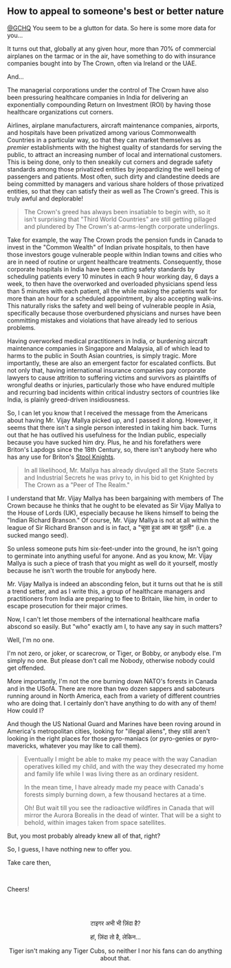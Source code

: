 ## How to appeal to someone's best or better nature

[@GCHQ](https://www.gchq.gov.uk/section/locations/london) You seem to be a glutton for data. So here is some more data for you...

It turns out that, globally at any given hour, more than 70% of commercial airplanes on the tarmac or in the air, have something to do with insurance companies bought into by The Crown, often via Ireland or the UAE. 

And...

The managerial corporations under the control of The Crown have also been pressuring healthcare companies in India for delivering an exponentially compounding Return on Investment (ROI) by having those healthcare organizations cut corners. 

Airlines, airplane manufacturers, aircraft maintenance companies, airports, and hospitals have been privatized among various Commonwealth Countries in a particular way, so that they can market themselves as *premier* establishments with the highest quality of standards for serving the public, to attract an increasing number of local and international customers. This is being done, only to then sneakily cut corners and degrade safety standards among those privatized entities by jeopardizing the well being of passengers and patients. Most often, such dirty and clandestine deeds are being committed by managers and various share holders of those privatized entities, so that they can satisfy their as well as The Crown's greed. This is truly awful and deplorable! 

>The Crown's greed has always been insatiable to begin with, so it isn't surprising that "Third World Countries" are still getting pillaged and plundered by The Crown's at-arms-length corporate underlings.  

Take for example, the way The Crown prods the pension funds in Canada to invest in the "Common Wealth" of Indian private hospitals, to then have those investors gouge vulnerable people within Indian towns and cities who are in need of routine or urgent healthcare treatments. Consequently, those corporate hospitals in India have been cutting safety standards by scheduling patients every 10 minutes in each 9 hour working day, 6 days a week, to then have the overworked and overloaded physicians spend less than 5 minutes with each patient, all the while making the patients wait for more than an hour for a scheduled appointment, by also accepting walk-ins. This naturally risks the safety and well being of vulnerable people in Asia, specifically because those overburdened physicians and nurses have been committing mistakes and violations that have already led to serious problems. 

Having overworked medical practitioners in India, or burdening aircraft maintenance companies in Singapore and Malaysia, all of which lead to harms to the public in South Asian countries, is simply tragic. More importantly, these are also an emergent factor for escalated conflicts. But not only that, having international insurance companies pay corporate lawyers to cause attrition to suffering victims and survivors as plaintiffs of wrongful deaths or injuries, particularly those who have endured multiple and recurring bad incidents within critical industry sectors of countries like India, is plainly greed-driven insidiousness. 

So, I can let you know that I received the message from the Americans about having Mr. Vijay Mallya picked up, and I passed it along. However, it seems that there isn't a single person interested in taking him back. Turns out that he has outlived his usefulness for the Indian public, especially because you have sucked him dry. Plus, he and his forefathers were Briton's Lapdogs since the 18th Century, so, there isn't anybody here who has any use for Briton's [Stool Knights](https://en.wikipedia.org/wiki/Groom_of_the_Stool). 

>In all likelihood, Mr. Mallya has already divulged all the State Secrets and Industrial Secrets he was privy to, in his bid to get Knighted by The Crown as a "Peer of The Realm." 

I understand that Mr. Vijay Mallya has been bargaining with members of The Crown because he thinks that he ought to be elevated as Sir Vijay Mallya to the House of Lords (UK), especially because he likens himself to being the "Indian Richard Branson." Of course, Mr. Vijay Mallya is not at all within the league of Sir Richard Branson and is in fact, a "चूसा हुआ आम का गुठली" (i.e. a sucked mango seed). 

So unless someone puts him six-feet-under into the ground, he isn't going to germinate into anything useful for anyone. And as you know, Mr. Vijay Mallya is such a piece of trash that you might as well do it yourself, mostly because he isn't worth the trouble for anybody here. 

Mr. Vijay Mallya is indeed an absconding felon, but it turns out that he is still a trend setter, and as I write this, a group of healthcare managers and practitioners from India are preparing to flee to Britain, like him, in order to escape prosecution for their major crimes. 

Now, I can't let those members of the international healthcare mafia abscond so easily. But "who" exactly am I, to have any say in such matters?

Well, I'm no one. 

I'm not zero, or joker, or scarecrow, or Tiger, or Bobby, or anybody else. I'm simply no one. But please don't call me Nobody, otherwise nobody could get offended. 

More importantly, I'm not the one burning down NATO's forests in Canada and in the USofA. There are more than two dozen sappers and saboteurs running around in North America, each from a variety of different countries who are doing that. I certainly don't have anything to do with any of them! How could I? 

And though the US National Guard and Marines have been roving around in America's metropolitan cities, looking for "illegal aliens", they still aren't looking in the right places for those pyro-maniacs (or pyro-genies or pyro-mavericks, whatever you may like to call them).

>Eventually I might be able to make my peace with the way Canadian operatives killed my child, and with the way they desecrated my home and family life while I was living there as an ordinary resident. 
>
>In the mean time, I have already made my peace with Canada's forests simply burning down, a few thousand hectares at a time. 
>
>Oh! But wait till you see the radioactive wildfires in Canada that will mirror the Aurora Borealis in the dead of winter. That will be a sight to behold, within images taken from space satellites.  

But, you most probably already knew all of that, right?

So, I guess, I have nothing new to offer you. 

Take care then,

<br>

Cheers!  

<br>
<br>
 
<div align="center">

<p>टाइगर अभी भी ज़िंदा है?</p> 
<p>हां, ज़िंदा तो है, लेकिन...</p> 
<p>Tiger isn't making any Tiger Cubs, so neither I nor his fans can do anything about that.</p>

</div>  